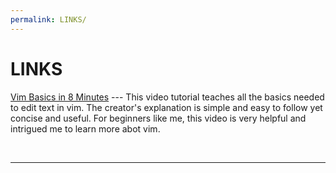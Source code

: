 ```yaml
---
permalink: LINKS/
---
```


# LINKS

[Vim Basics in 8 Minutes] ---
This video tutorial teaches all the basics needed to edit text in vim.
The creator's explanation is simple and easy to follow yet concise and useful.
For beginners like me, this video is very helpful and intrigued me to learn more abot vim. 

[Vim Basics in 8 Minutes]: https://youtu.be/ggSyF1SVFr4?si=qqRY0Xd6p0usooD5
<br> 
<hr>

